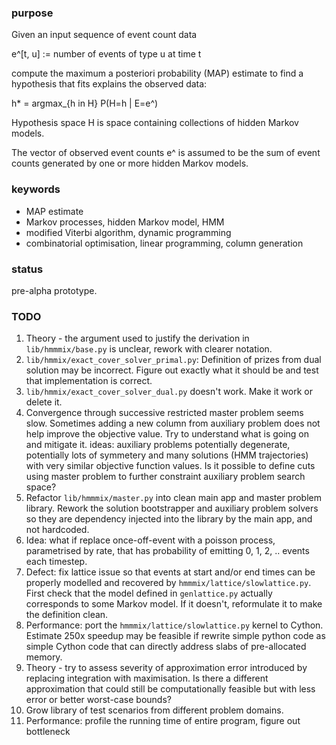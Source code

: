### purpose

Given an input sequence of event count data

e^[t, u] := number of events of type u at time t

compute the maximum a posteriori probability (MAP) estimate to find a
hypothesis that fits explains the observed data:

h* = argmax_{h in H} P(H=h | E=e^)

Hypothesis space H is space containing collections of hidden Markov models.

The vector of observed event counts e^ is assumed to be the sum of event
counts generated by one or more hidden Markov models.


### keywords

*   MAP estimate
*   Markov processes, hidden Markov model, HMM
*   modified Viterbi algorithm, dynamic programming
*   combinatorial optimisation, linear programming, column generation


### status

pre-alpha prototype.


### TODO

1.  Theory - the argument used to justify the derivation in
    `lib/hmmmix/base.py` is unclear, rework with clearer notation.
2.  `lib/hmmix/exact_cover_solver_primal.py`: Definition of prizes from dual
    solution may be incorrect. Figure out exactly what it should be and test
    that implementation is correct.
3.  `lib/hmmix/exact_cover_solver_dual.py` doesn't work. Make it work or delete
    it.
4.  Convergence through successive restricted master problem seems slow.
    Sometimes adding a new column from auxiliary problem does not help improve
    the objective value. Try to understand what is going on and mitigate it.
    ideas: auxiliary problems potentially degenerate, potentially lots of
    symmetery and many solutions (HMM trajectories) with very similar objective
    function values. Is it possible to define cuts using master problem to further
    constraint auxiliary problem search space?
5.  Refactor `lib/hmmmix/master.py` into clean main app and master problem
    library. Rework the solution bootstrapper and auxiliary problem solvers so
    they are dependency injected into the library by the main app, and not
    hardcoded.
6.  Idea: what if replace once-off-event with a poisson process, parametrised by
    rate, that has probability of emitting 0, 1, 2, .. events each timestep.
7.  Defect: fix lattice issue so that events at start and/or end times can be
    properly modelled and recovered by `hmmmix/lattice/slowlattice.py`. First
    check that the model defined in `genlattice.py` actually corresponds to some
    Markov model. If it doesn't, reformulate it to make the definition clean.
8.  Performance: port the `hmmmix/lattice/slowlattice.py` kernel to Cython.
    Estimate 250x speedup may be feasible if rewrite simple python code as
    simple Cython code that can directly address slabs of pre-allocated memory.
9.  Theory - try to assess severity of approximation error introduced by
    replacing integration with maximisation. Is there a different approximation
    that could still be computationally feasible but with less error or better
    worst-case bounds?
10. Grow library of test scenarios from different problem domains.
11. Performance: profile the running time of entire program, figure out
    bottleneck